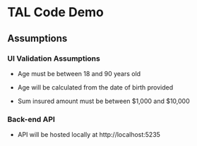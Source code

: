 
# TAL Code Demo

## Assumptions

### UI Validation Assumptions

- Age must be between 18 and 90 years old

- Age will be calculated from the date of birth provided

- Sum insured amount must be between $1,000 and $10,000

### Back-end API

- API will be hosted locally at http://localhost:5235
